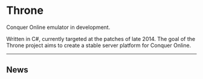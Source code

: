 Throne
===============================================

Conquer Online emulator in development.

Written in C#, currently targeted at the patches of late 2014. 
The goal of the Throne project aims to create a stable server platform for Conquer Online.
******************************

News
----
